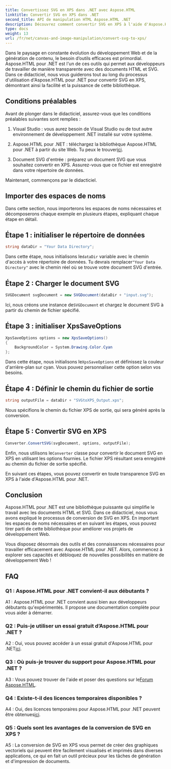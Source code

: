 ```yaml
---
title: Convertissez SVG en XPS dans .NET avec Aspose.HTML
linktitle: Convertir SVG en XPS dans .NET
second_title: API de manipulation HTML Aspose.HTML .NET
description: Découvrez comment convertir SVG en XPS à l'aide d'Aspose.HTML pour .NET. Boostez votre développement Web avec cette puissante bibliothèque.
type: docs
weight: 13
url: /fr/net/canvas-and-image-manipulation/convert-svg-to-xps/
---
```


Dans le paysage en constante évolution du développement Web et de la génération de contenu, le besoin d’outils efficaces est primordial. Aspose.HTML pour .NET est l'un de ces outils qui permet aux développeurs de travailler de manière transparente avec des documents HTML et SVG. Dans ce didacticiel, nous vous guiderons tout au long du processus d'utilisation d'Aspose.HTML pour .NET pour convertir SVG en XPS, démontrant ainsi la facilité et la puissance de cette bibliothèque.

## Conditions préalables

Avant de plonger dans le didacticiel, assurez-vous que les conditions préalables suivantes sont remplies :

1. Visual Studio : vous aurez besoin de Visual Studio ou de tout autre environnement de développement .NET installé sur votre système.

2.  Aspose.HTML pour .NET : téléchargez la bibliothèque Aspose.HTML pour .NET à partir du site Web. Tu peux le trouver[ici](https://releases.aspose.com/html/net/).

3. Document SVG d'entrée : préparez un document SVG que vous souhaitez convertir en XPS. Assurez-vous que ce fichier est enregistré dans votre répertoire de données.

Maintenant, commençons par le didacticiel.

## Importer des espaces de noms

Dans cette section, nous importerons les espaces de noms nécessaires et décomposerons chaque exemple en plusieurs étapes, expliquant chaque étape en détail.

## Étape 1 : initialiser le répertoire de données

```csharp
string dataDir = "Your Data Directory";
```

 Dans cette étape, nous initialisons le`dataDir` variable avec le chemin d'accès à votre répertoire de données. Tu devrais remplacer`"Your Data Directory"` avec le chemin réel où se trouve votre document SVG d'entrée.

## Étape 2 : Charger le document SVG

```csharp
SVGDocument svgDocument = new SVGDocument(dataDir + "input.svg");
```

 Ici, nous créons une instance de`SVGDocument` et chargez le document SVG à partir du chemin de fichier spécifié.

## Étape 3 : initialiser XpsSaveOptions

```csharp
XpsSaveOptions options = new XpsSaveOptions()
{
    BackgroundColor = System.Drawing.Color.Cyan
};
```

 Dans cette étape, nous initialisons le`XpsSaveOptions` et définissez la couleur d'arrière-plan sur cyan. Vous pouvez personnaliser cette option selon vos besoins.

## Étape 4 : Définir le chemin du fichier de sortie

```csharp
string outputFile = dataDir + "SVGtoXPS_Output.xps";
```

Nous spécifions le chemin du fichier XPS de sortie, qui sera généré après la conversion.

## Étape 5 : Convertir SVG en XPS

```csharp
Converter.ConvertSVG(svgDocument, options, outputFile);
```

 Enfin, nous utilisons le`Converter` classe pour convertir le document SVG en XPS en utilisant les options fournies. Le fichier XPS résultant sera enregistré au chemin du fichier de sortie spécifié.

En suivant ces étapes, vous pouvez convertir en toute transparence SVG en XPS à l'aide d'Aspose.HTML pour .NET.

## Conclusion

Aspose.HTML pour .NET est une bibliothèque puissante qui simplifie le travail avec les documents HTML et SVG. Dans ce didacticiel, nous vous avons expliqué le processus de conversion de SVG en XPS. En important les espaces de noms nécessaires et en suivant les étapes, vous pouvez tirer parti de cette bibliothèque pour améliorer vos projets de développement Web.

Vous disposez désormais des outils et des connaissances nécessaires pour travailler efficacement avec Aspose.HTML pour .NET. Alors, commencez à explorer ses capacités et débloquez de nouvelles possibilités en matière de développement Web !

## FAQ

### Q1 : Aspose.HTML pour .NET convient-il aux débutants ?

A1 : Aspose.HTML pour .NET convient aussi bien aux développeurs débutants qu'expérimentés. Il propose une documentation complète pour vous aider à démarrer.

### Q2 : Puis-je utiliser un essai gratuit d’Aspose.HTML pour .NET ?

 A2 : Oui, vous pouvez accéder à un essai gratuit d'Aspose.HTML pour .NET[ici](https://releases.aspose.com/).

### Q3 : Où puis-je trouver du support pour Aspose.HTML pour .NET ?

 A3 : Vous pouvez trouver de l'aide et poser des questions sur le[Forum Aspose.HTML](https://forum.aspose.com/).

### Q4 : Existe-t-il des licences temporaires disponibles ?

 A4 : Oui, des licences temporaires pour Aspose.HTML pour .NET peuvent être obtenues[ici](https://purchase.aspose.com/temporary-license/).

### Q5 : Quels sont les avantages de la conversion de SVG en XPS ?

A5 : La conversion de SVG en XPS vous permet de créer des graphiques vectoriels qui peuvent être facilement visualisés et imprimés dans diverses applications, ce qui en fait un outil précieux pour les tâches de génération et d'impression de documents.